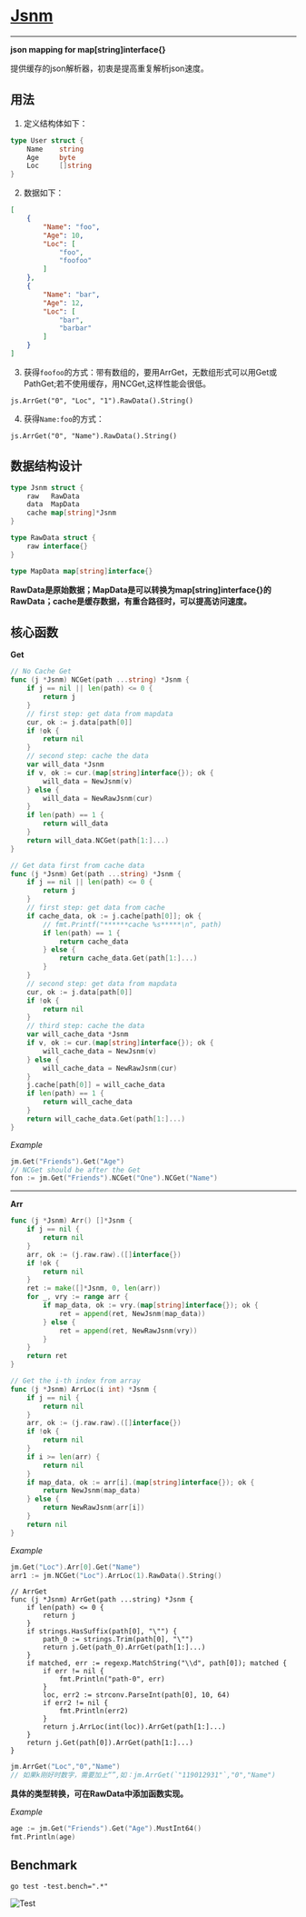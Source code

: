 #	[Jsnm][1]

---------------------


__json mapping for map[string]interface{}__

提供缓存的json解析器，初衷是提高重复解析json速度。


## 用法

1. 定义结构体如下：

```go
type User struct {
	Name    string
	Age     byte
	Loc     []string
}
```

2. 数据如下：

```json
[
	{
		"Name": "foo",
		"Age": 10,
		"Loc": [
			"foo",
			"foofoo"
		]
	},
	{
		"Name": "bar",
		"Age": 12,
		"Loc": [
			"bar",
			"barbar"
		]
	}
]
```

3. 获得`foofoo`的方式：带有数组的，要用ArrGet，无数组形式可以用Get或PathGet;若不使用缓存，用NCGet,这样性能会很低。

```
js.ArrGet("0", "Loc", "1").RawData().String()
```

4. 获得`Name:foo`的方式：

```
js.ArrGet("0", "Name").RawData().String()
```


##	数据结构设计

```go
type Jsnm struct {
	raw   RawData
	data  MapData
	cache map[string]*Jsnm
}

type RawData struct {
	raw interface{}
}

type MapData map[string]interface{}
```

**RawData是原始数据；MapData是可以转换为map[string]interface{}的RawData；cache是缓存数据，有重合路径时，可以提高访问速度。**

##	核心函数

**Get**

```go
// No Cache Get
func (j *Jsnm) NCGet(path ...string) *Jsnm {
	if j == nil || len(path) <= 0 {
		return j
	}
	// first step: get data from mapdata
	cur, ok := j.data[path[0]]
	if !ok {
		return nil
	}
	// second step: cache the data
	var will_data *Jsnm
	if v, ok := cur.(map[string]interface{}); ok {
		will_data = NewJsnm(v)
	} else {
		will_data = NewRawJsnm(cur)
	}
	if len(path) == 1 {
		return will_data
	}
	return will_data.NCGet(path[1:]...)
}

// Get data first from cache data
func (j *Jsnm) Get(path ...string) *Jsnm {
	if j == nil || len(path) <= 0 {
		return j
	}
	// first step: get data from cache
	if cache_data, ok := j.cache[path[0]]; ok {
		// fmt.Printf("******cache %s*****\n", path)
		if len(path) == 1 {
			return cache_data
		} else {
			return cache_data.Get(path[1:]...)
		}
	}
	// second step: get data from mapdata
	cur, ok := j.data[path[0]]
	if !ok {
		return nil
	}
	// third step: cache the data
	var will_cache_data *Jsnm
	if v, ok := cur.(map[string]interface{}); ok {
		will_cache_data = NewJsnm(v)
	} else {
		will_cache_data = NewRawJsnm(cur)
	}
	j.cache[path[0]] = will_cache_data
	if len(path) == 1 {
		return will_cache_data
	}
	return will_cache_data.Get(path[1:]...)
}
```
_Example_

```go
jm.Get("Friends").Get("Age")
// NCGet should be after the Get
fon := jm.Get("Friends").NCGet("One").NCGet("Name")
```

-------------------------------

**Arr**

```go
func (j *Jsnm) Arr() []*Jsnm {
	if j == nil {
		return nil
	}
	arr, ok := (j.raw.raw).([]interface{})
	if !ok {
		return nil
	}
	ret := make([]*Jsnm, 0, len(arr))
	for _, vry := range arr {
		if map_data, ok := vry.(map[string]interface{}); ok {
			ret = append(ret, NewJsnm(map_data))
		} else {
			ret = append(ret, NewRawJsnm(vry))
		}
	}
	return ret
}

// Get the i-th index from array
func (j *Jsnm) ArrLoc(i int) *Jsnm {
	if j == nil {
		return nil
	}
	arr, ok := (j.raw.raw).([]interface{})
	if !ok {
		return nil
	}
	if i >= len(arr) {
		return nil
	}
	if map_data, ok := arr[i].(map[string]interface{}); ok {
		return NewJsnm(map_data)
	} else {
		return NewRawJsnm(arr[i])
	}
	return nil
}
```
_Example_

```go
jm.Get("Loc").Arr[0].Get("Name")
arr1 := jm.NCGet("Loc").ArrLoc(1).RawData().String()
```

```
// ArrGet
func (j *Jsnm) ArrGet(path ...string) *Jsnm {
	if len(path) <= 0 {
		return j
	}
	if strings.HasSuffix(path[0], "\"") {
		path_0 := strings.Trim(path[0], "\"")
		return j.Get(path_0).ArrGet(path[1:]...)
	}
	if matched, err := regexp.MatchString("\\d", path[0]); matched {
		if err != nil {
			fmt.Println("path-0", err)
		}
		loc, err2 := strconv.ParseInt(path[0], 10, 64)
		if err2 != nil {
			fmt.Println(err2)
		}
		return j.ArrLoc(int(loc)).ArrGet(path[1:]...)
	}
	return j.Get(path[0]).ArrGet(path[1:]...)
}
```

```go
jm.ArrGet("Loc","0","Name")
// 如果k刚好时数字，需要加上“”,如：jm.ArrGet(`"119012931"`,"0","Name")
```

**具体的类型转换，可在RawData中添加函数实现。**

_Example_

```go
age := jm.Get("Friends").Get("Age").MustInt64()
fmt.Println(age)
```


##	Benchmark

`go test -test.bench=".*"`

![Test][2]

 [1]: https://github.com/shaalx/jsnm "jsnm"
 [2]: http://7xku3c.com1.z0.glb.clouddn.com/jsnm-benchmark.png "jsnm-bench"